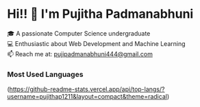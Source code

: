 # Hi!! 👋 I'm Pujitha Padmanabhuni

🎓 A passionate Computer Science undergraduate  
💻 Enthusiastic about Web Development and Machine Learning  
📫 Reach me at: pujipadmanabhuni444@gmail.com 

### Most Used Languages

(https://github-readme-stats.vercel.app/api/top-langs/?username=pujithap1211&layout=compact&theme=radical)



<!---
pujithap1211/pujithap1211 is a ✨ special ✨ repository because its `README.md` (this file) appears on your GitHub profile.
You can click the Preview link to take a look at your changes.
--->
